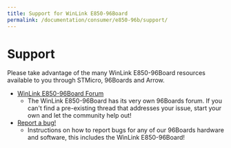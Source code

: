 ```yaml
---
title: Support for WinLink E850-96Board
permalink: /documentation/consumer/e850-96b/support/
---
```

# Support

Please take advantage of the many WinLink E850-96Board resources available to you through STMicro, 96Boards and Arrow.

- [WinLink E850-96Board Forum](https://discuss.96boards.org/)
   - The WinLink E850-96Board has its very own 96Boards forum. If you can't find a pre-existing thread that addresses your issue, start your own and let the community help out!
- [Report a bug!](../../../Extras/Report_a_bug.md)
   - Instructions on how to report bugs for any of our 96Boards hardware and software, this includes the WinLink E850-96Board!
